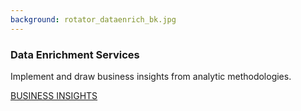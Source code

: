 ```yaml
---
background: rotator_dataenrich_bk.jpg
---
```


### Data Enrichment Services

Implement and draw business insights from analytic methodologies.

<div class="action"><a href='/solutions/data-enrichment-services.html' class="btn btn-lg btn-primary">BUSINESS INSIGHTS</a></div>